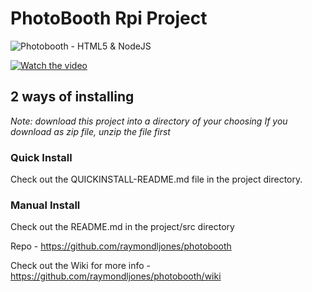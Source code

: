 # PhotoBooth Rpi Project

![Photobooth - HTML5 & NodeJS](https://photobooth.raymondlewisjones.com/images/card.jpg)

[![Watch the video](https://photobooth.raymondlewisjones.com/images/preview.jpg?r=123)](https://www.youtube.com/watch?v=kW3Qoou4UmI)

## 2 ways of installing
_Note: download this project into a directory of your choosing_
_If you download as zip file, unzip the file first_

### Quick Install
Check out the QUICKINSTALL-README.md file in the project directory.

### Manual Install
Check out the README.md in the project/src directory

Repo - https://github.com/raymondljones/photobooth

Check out the Wiki for more info - https://github.com/raymondljones/photobooth/wiki
